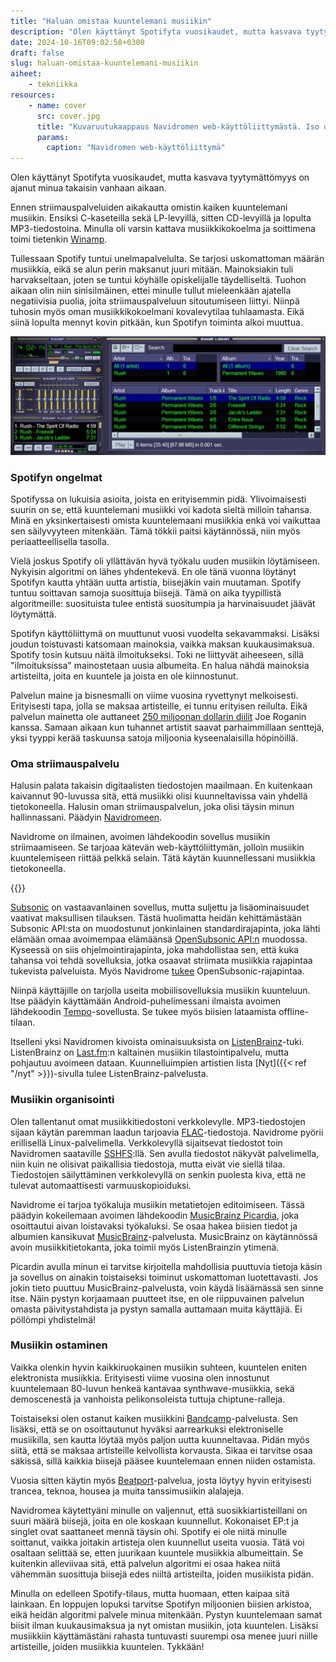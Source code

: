 ```yaml
---
title: "Haluan omistaa kuuntelemani musiikin"
description: "Olen käyttänyt Spotifyta vuosikaudet, mutta kasvava tyytymättömyys on ajanut minua takaisin vanhaan aikaan."
date: 2024-10-16T09:02:58+0300
draft: false
slug: haluan-omistaa-kuuntelemani-musiikin
aiheet:
    - tekniikka
resources:
    - name: cover
      src: cover.jpg
      title: "Kuvaruutukaappaus Navidromen web-käyttöliittymästä. Iso osa tilasta on varattu albumilistalle. Vasemmalla on navigointipalkki, jossa musiikkia voi listata eri tavoin. Alalaidassa näkyy kontrollit juuri nyt soitossa olevan musiikin hallintaan."
      params:
        caption: "Navidromen web-käyttöliittymä"
---
```

Olen käyttänyt Spotifyta vuosikaudet, mutta kasvava tyytymättömyys on ajanut minua takaisin vanhaan aikaan.

<!--more-->

Ennen striimauspalveluiden aikakautta omistin kaiken kuuntelemani musiikin. Ensiksi C-kaseteilla sekä LP-levyillä, sitten CD-levyillä ja lopulta MP3-tiedostoina. Minulla oli varsin kattava musiikkikokoelma ja soittimena toimi tietenkin [Winamp](https://en.wikipedia.org/wiki/Winamp).

Tullessaan Spotify tuntui unelmapalvelulta. Se tarjosi uskomattoman määrän musiikkia, eikä se alun perin maksanut juuri mitään. Mainoksiakin tuli harvakseltaan, joten se tuntui köyhälle opiskelijalle täydelliseltä. Tuohon aikaan olin niin sinisilmäinen, ettei minulle tullut mieleenkään ajatella negatiivisia puolia, joita striimauspalveluun sitoutumiseen liittyi. Niinpä tuhosin myös oman musiikkikokoelmani kovalevytilaa tuhlaamasta. Eikä siinä lopulta mennyt kovin pitkään, kun Spotifyn toiminta alkoi muuttua.

![Kuvaruutukaappaus Winamp-sovelluksesta. Vasemmalla on Winampin kulmikas soitin, josta löytyy taajuuskorjain sekä soittolista. Oikealla on ikkuna, joka listaa koko musiikkikirjaston.](winamp.jpg "Winamp 5.9. Kuva: BleepingComputer")

### Spotifyn ongelmat

Spotifyssa on lukuisia asioita, joista en erityisemmin pidä. Ylivoimaisesti suurin on se, että kuuntelemani musiikki voi kadota sieltä milloin tahansa. Minä en yksinkertaisesti omista kuuntelemaani musiikkia enkä voi vaikuttaa sen säilyvyyteen mitenkään. Tämä tökkii paitsi käytännössä, niin myös periaatteellisella tasolla.

Vielä joskus Spotify oli yllättävän hyvä työkalu uuden musiikin löytämiseen. Nykyisin algoritmi on lähes yhdentekevä. En ole tänä vuonna löytänyt Spotifyn kautta yhtään uutta artistia, biisejäkin vain muutaman. Spotify tuntuu soittavan samoja suosittuja biisejä. Tämä on aika tyypillistä algoritmeille: suosituista tulee entistä suositumpia ja harvinaisuudet jäävät löytymättä.

Spotifyn käyttöliittymä on muuttunut vuosi vuodelta sekavammaksi. Lisäksi joudun toistuvasti katsomaan mainoksia, vaikka maksan kuukausimaksua. Spotify tosin kutsuu näitä ilmoitukseksi. Toki ne liittyvät aiheeseen, sillä "ilmoituksissa" mainostetaan uusia albumeita. En halua nähdä mainoksia artisteilta, joita en kuuntele ja joista en ole kiinnostunut.

Palvelun maine ja bisnesmalli on viime vuosina ryvettynyt melkoisesti. Erityisesti tapa, jolla se maksaa artisteille, ei tunnu erityisen reilulta. Eikä palvelun mainetta ole auttaneet [250 miljoonan dollarin diilit](https://apnews.com/article/joe-rogan-spotify-deal-76fa0e2c9d4b137f510428528ea6226b) Joe Roganin kanssa. Samaan aikaan kun tuhannet artistit saavat parhaimmillaan senttejä, yksi tyyppi kerää taskuunsa satoja miljoonia kyseenalaisilla höpinöillä.

### Oma striimauspalvelu

Halusin palata takaisin digitaalisten tiedostojen maailmaan. En kuitenkaan kaivannut 90-luvussa sitä, että musiikki olisi kuunneltavissa vain yhdellä tietokoneella. Halusin oman striimauspalvelun, joka olisi täysin minun hallinnassani. Päädyin [Navidromeen](https://www.navidrome.org/).

Navidrome on ilmainen, avoimen lähdekoodin sovellus musiikin striimaamiseen. Se tarjoaa kätevän web-käyttöliittymän, jolloin musiikin kuuntelemiseen riittää pelkkä selain. Tätä käytän kuunnellessani musiikkia tietokoneella.

{{<cover>}}

[Subsonic](https://www.subsonic.org) on vastaavanlainen sovellus, mutta suljettu ja lisäominaisuudet vaativat maksullisen tilauksen. Tästä huolimatta heidän kehittämästään Subsonic API:sta on muodostunut jonkinlainen standardirajapinta, joka lähti elämään omaa avoimempaa elämäänsä [OpenSubsonic API:n](https://opensubsonic.netlify.app/) muodossa. Kyseessä on siis ohjelmointirajapinta, joka mahdollistaa sen, että kuka tahansa voi tehdä sovelluksia, jotka osaavat striimata musiikkia rajapintaa tukevista palveluista. Myös Navidrome [tukee](https://www.navidrome.org/docs/developers/subsonic-api/) OpenSubsonic-rajapintaa.

Niinpä käyttäjille on tarjolla useita mobiilisovelluksia musiikin kuunteluun. Itse päädyin käyttämään Android-puhelimessani ilmaista avoimen lähdekoodin [Tempo](https://github.com/CappielloAntonio/tempo)-sovellusta. Se tukee myös biisien lataamista offline-tilaan.

Itselleni yksi Navidromen kivoista ominaisuuksista on [ListenBrainz](https://listenbrainz.org/)-tuki. ListenBrainz on [Last.fm](https://www.last.fm/):n kaltainen musiikin tilastointipalvelu, mutta pohjautuu avoimeen dataan. Kuunnelluimpien artistien lista [Nyt]({{< ref "/nyt" >}})-sivulla tulee ListenBrainz-palvelusta.

### Musiikin organisointi

Olen tallentanut omat musiikkitiedostoni verkkolevylle. MP3-tiedostojen sijaan käytän paremman laadun tarjoavia [FLAC](https://en.wikipedia.org/wiki/FLAC)-tiedostoja. Navidrome pyörii erillisellä Linux-palvelimella. Verkkolevyllä sijaitsevat tiedostot toin Navidromen saataville [SSHFS](https://github.com/libfuse/sshfs):llä. Sen avulla tiedostot näkyvät palvelimella, niin kuin ne olisivat paikallisia tiedostoja, mutta eivät vie siellä tilaa. Tiedostojen säilyttäminen verkkolevyllä on senkin puolesta kiva, että ne tulevat automaattisesti varmuuskopioiduksi.

Navidrome ei tarjoa työkaluja musiikin metatietojen editoimiseen. Tässä päädyin kokeilemaan avoimen lähdekoodin [MusicBrainz Picardia](https://picard.musicbrainz.org/), joka osoittautui aivan loistavaksi työkaluksi. Se osaa hakea biisien tiedot ja albumien kansikuvat [MusicBrainz](https://musicbrainz.org/)-palvelusta. MusicBrainz on käytännössä avoin musiikkitietokanta, joka toimii myös ListenBrainzin ytimenä.

Picardin avulla minun ei tarvitse kirjoitella mahdollisia puuttuvia tietoja käsin ja sovellus on ainakin toistaiseksi toiminut uskomattoman luotettavasti. Jos jokin tieto puuttuu MusicBrainz-palvelusta, voin käydä lisäämässä sen sinne itse. Näin pystyn korjaamaan puutteet itse, en ole riippuvainen palvelun omasta päivitystahdista ja pystyn samalla auttamaan muita käyttäjiä. Ei pöllömpi yhdistelmä!

### Musiikin ostaminen

Vaikka olenkin hyvin kaikkiruokainen musiikin suhteen, kuuntelen eniten elektronista musiikkia. Erityisesti viime vuosina olen innostunut kuuntelemaan 80-luvun henkeä kantavaa synthwave-musiikkia, sekä demoscenestä ja vanhoista pelikonsoleista tuttuja chiptune-ralleja.

Toistaiseksi olen ostanut kaiken musiikkini [Bandcamp](https://bandcamp.com/)-palvelusta. Sen lisäksi, että se on osoittautunut hyväksi aarrearkuksi elektroniselle musiikilla, sen kautta löytää myös paljon uutta kuunneltavaa. Pidän myös siitä, että se maksaa artisteille kelvollista korvausta. Sikaa ei tarvitse osaa säkissä, sillä kaikkia biisejä pääsee kuuntelemaan ennen niiden ostamista.

Vuosia sitten käytin myös [Beatport](https://www.beatport.com/)-palvelua, josta löytyy hyvin erityisesti trancea, teknoa, housea ja muita tanssimusiikin alalajeja.

Navidromea käytettyäni minulle on valjennut, että suosikkiartisteillani on suuri määrä biisejä, joita en ole koskaan kuunnellut. Kokonaiset EP:t ja singlet ovat saattaneet mennä täysin ohi. Spotify ei ole niitä minulle soittanut, vaikka joitakin artisteja olen kuunnellut useita vuosia. Tätä voi osaltaan selittää se, etten juurikaan kuuntele musiikkia albumeittain. Se kuitenkin alleviivaa sitä, että palvelun algoritmi ei osaa hakea niitä vähemmän suosittuja biisejä edes niiltä artisteilta, joiden musiikista pidän.

Minulla on edelleen Spotify-tilaus, mutta huomaan, etten kaipaa sitä lainkaan. En loppujen lopuksi tarvitse Spotifyn miljoonien biisien arkistoa, eikä heidän algoritmi palvele minua mitenkään. Pystyn kuuntelemaan samat biisit ilman kuukausimaksua ja nyt omistan musiikin, jota kuuntelen. Lisäksi musiikkiin käyttämästäni rahasta tuntuvasti suurempi osa menee juuri niille artisteille, joiden musiikkia kuuntelen. Tykkään!
